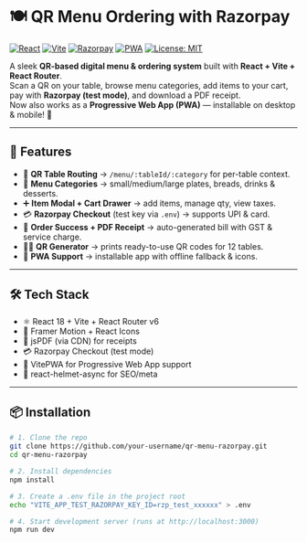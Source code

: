 # 🍽️ QR Menu Ordering with Razorpay  

[![React](https://img.shields.io/badge/React-18-blue?logo=react)](https://reactjs.org/) 
[![Vite](https://img.shields.io/badge/Vite-Build-orange?logo=vite)](https://vitejs.dev/) 
[![Razorpay](https://img.shields.io/badge/Razorpay-Payments-brightgreen?logo=razorpay)](https://razorpay.com/) 
[![PWA](https://img.shields.io/badge/PWA-Ready-purple?logo=pwa)](https://web.dev/progressive-web-apps/) 
[![License: MIT](https://img.shields.io/badge/License-MIT-yellow.svg)](https://opensource.org/licenses/MIT)

A sleek **QR-based digital menu & ordering system** built with **React + Vite + React Router**.  
Scan a QR on your table, browse menu categories, add items to your cart, pay with **Razorpay (test mode)**, and download a PDF receipt.  
Now also works as a **Progressive Web App (PWA)** — installable on desktop & mobile! 🚀  

---

## 🚀 Features
- 📱 **QR Table Routing** → `/menu/:tableId/:category` for per-table context.
- 🥘 **Menu Categories** → small/medium/large plates, breads, drinks & desserts.
- ➕ **Item Modal + Cart Drawer** → add items, manage qty, view taxes.
- 💳 **Razorpay Checkout** (test key via `.env`) → supports UPI & card.
- 🧾 **Order Success + PDF Receipt** → auto-generated bill with GST & service charge.
- 🧑‍🍳 **QR Generator** → prints ready-to-use QR codes for 12 tables.
- 📲 **PWA Support** → installable app with offline fallback & icons.

---

## 🛠️ Tech Stack
- ⚛️ React 18 + Vite + React Router v6  
- 🎨 Framer Motion + React Icons  
- 🧾 jsPDF (via CDN) for receipts  
- 💳 Razorpay Checkout (test mode)  
- 📲 VitePWA for Progressive Web App support  
- 🧢 react-helmet-async for SEO/meta  

---

## 📦 Installation
```bash
# 1. Clone the repo
git clone https://github.com/your-username/qr-menu-razorpay.git
cd qr-menu-razorpay

# 2. Install dependencies
npm install

# 3. Create a .env file in the project root
echo "VITE_APP_TEST_RAZORPAY_KEY_ID=rzp_test_xxxxxx" > .env

# 4. Start development server (runs at http://localhost:3000)
npm run dev
